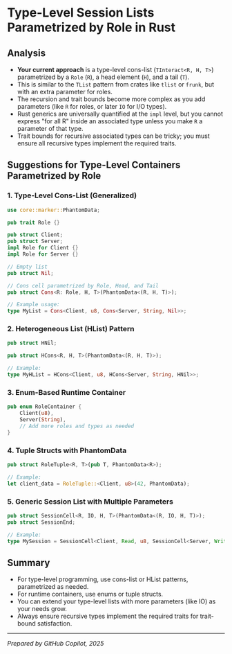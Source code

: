 # Type-Level Session Lists Parametrized by Role in Rust

## Analysis

- **Your current approach** is a type-level cons-list (`TInteract<R, H, T>`) parametrized by a `Role` (`R`), a head element (`H`), and a tail (`T`).
- This is similar to the `TList` pattern from crates like `tlist` or `frunk`, but with an extra parameter for roles.
- The recursion and trait bounds become more complex as you add parameters (like `R` for roles, or later `IO` for I/O types).
- Rust generics are universally quantified at the `impl` level, but you cannot express "for all R" inside an associated type unless you make `R` a parameter of that type.
- Trait bounds for recursive associated types can be tricky; you must ensure all recursive types implement the required traits.

## Suggestions for Type-Level Containers Parametrized by Role

### 1. Type-Level Cons-List (Generalized)

```rust
use core::marker::PhantomData;

pub trait Role {}

pub struct Client;
pub struct Server;
impl Role for Client {}
impl Role for Server {}

// Empty list
pub struct Nil;

// Cons cell parametrized by Role, Head, and Tail
pub struct Cons<R: Role, H, T>(PhantomData<(R, H, T)>);

// Example usage:
type MyList = Cons<Client, u8, Cons<Server, String, Nil>>;
```

### 2. Heterogeneous List (HList) Pattern

```rust
pub struct HNil;

pub struct HCons<R, H, T>(PhantomData<(R, H, T)>);

// Example:
type MyHList = HCons<Client, u8, HCons<Server, String, HNil>>;
```

### 3. Enum-Based Runtime Container

```rust
pub enum RoleContainer {
    Client(u8),
    Server(String),
    // Add more roles and types as needed
}
```

### 4. Tuple Structs with PhantomData

```rust
pub struct RoleTuple<R, T>(pub T, PhantomData<R>);

// Example:
let client_data = RoleTuple::<Client, u8>(42, PhantomData);
```

### 5. Generic Session List with Multiple Parameters

```rust
pub struct SessionCell<R, IO, H, T>(PhantomData<(R, IO, H, T)>);
pub struct SessionEnd;

// Example:
type MySession = SessionCell<Client, Read, u8, SessionCell<Server, Write, String, SessionEnd>>;
```

## Summary

- For type-level programming, use cons-list or HList patterns, parametrized as needed.
- For runtime containers, use enums or tuple structs.
- You can extend your type-level lists with more parameters (like IO) as your needs grow.
- Always ensure recursive types implement the required traits for trait-bound satisfaction.

---
*Prepared by GitHub Copilot, 2025*